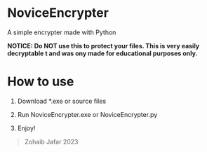 # NoviceEncrypter
A simple encrypter made with Python

**NOTICE: Do NOT use this to protect your files. This is very easily decryptable t and was ony made for educational purposes only.**

# How to use
1. Download *.exe or source files


2. Run NoviceEncrypter.exe or NoviceEncrypter.py
3. Enjoy!


> Zohaib Jafar 2023
